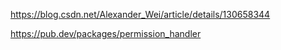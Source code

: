 https://blog.csdn.net/Alexander_Wei/article/details/130658344


https://pub.dev/packages/permission_handler